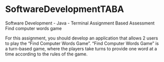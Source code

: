 # SoftwareDevelopmentTABA
Software Development - Java - Terminal Assignment Based Assessment
Find computer words game

For this assignment, you should develop an application that allows 2 users to play the “Find Computer Words Game”. “Find Computer Words Game” is a turn-based game, where the players take turns to provide one word at a time according to the rules of the game.
